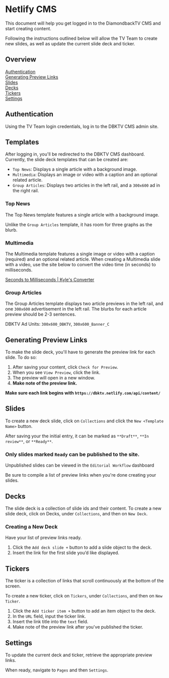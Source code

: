 # Netlify CMS

This document will help you get logged in to the DiamondbackTV CMS and start
creating content.  

Following the instructions outlined below will allow the TV
Team to create new slides, as well as update the current slide deck and ticker.

## Overview

[Authentication](#authentication)  
[Generating Preview Links](#generating-preview-links)  
[Slides](#slides)  
[Decks](#decks)  
[Tickers](#tickers)  
[Settings](#settings)

## Authentication

Using the TV Team login credentials, log in to the DBKTV CMS admin site.

## Templates

After logging in, you'll be redirected to the DBKTV CMS dashboard. Currently,
the slide deck templates that can be created are:

- `Top News`: Displays a single article with a background image.
- `Multimedia`: Displays an image or video with a caption and an optional
  related article.
- `Group Articles`: Displays two articles in the left rail, and a `300x600` ad
  in the right rail.

### Top News

The Top News template features a single article with a background image.

Unlike the `Group Articles` template, it has room for three graphs as the blurb.

### Multimedia

The Multimedia template features a single image or video with a caption
(required) and an optional related article. When creating a Multimedia slide
with a video, use the site below to convert the video time (in seconds) to
milliseconds.

[Seconds to Milliseconds | Kyle's Converter](http://www.kylesconverter.com/time/seconds-to-milliseconds)

### Group Articles

The Group Articles template displays two article previews in the left rail, and
one `300x600` advertisement in the left rail. The blurbs for each article
preview should be 2-3 sentences.  

DBKTV Ad Units: `300x600_DBKTV`, `300x600_Banner_C`

## Generating Preview Links

To make the slide deck, you'll have to generate the preview link for each slide. To do so:

1. After saving your content, click `Check for Preview`.
2. When you see `View Preview`, click the link.
3. The preview will open in a new window.
4. **Make note of the preview link.**

**Make sure each link begins with `https://dbktv.netlify.com/api/content/`**

## Slides

To create a new deck slide, click on `Collections` and click the `New <Template Name>` button.

After saving your the initial entry, it can be marked as `**Draft**`, `**In
review**`, or `**Ready**`.

### **Only slides marked `Ready` can be published to the site.**

Unpublished slides can be viewed in the `Editorial Workflow` dashboard

Be sure to compile a list of preview links when you're done creating your slides.

## Decks

The slide deck is a collection of slide ids and their content. To create a new
slide deck, click on Decks, under `Collections`, and then on `New Deck`.

### Creating a New Deck

Have your list of preview links ready.

1. Click the `Add deck slide +` button to add a slide object to the deck.
2. Insert the link for the first slide you’d like displayed.

## Tickers

The ticker is a collection of links that scroll continuously at the bottom of
the screen.  

To create a new ticker, click on `Tickers`, under `Collections`, and then on
`New Ticker`.  

1. Click the `Add ticker item +` button to add an item object to the deck.
2. In the `URL` field, input the ticker link.
3. Insert the link title into the `text` field.
4. Make note of the preview link after you've published the ticker.

## Settings

To update the current deck and ticker, retrieve the appropriate preview links.

When ready, navigate to `Pages` and then `Settings`.

